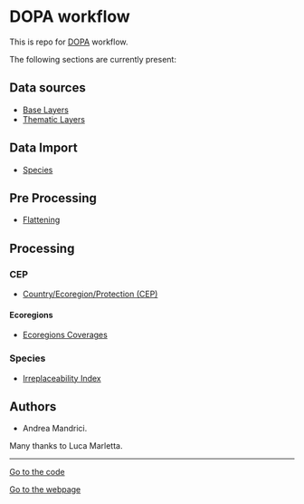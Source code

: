 # DOPA workflow

This is repo for [DOPA](https://dopa.jrc.ec.europa.eu/en) workflow.

The following sections are currently present:

## Data sources

+  [Base Layers](./sources/Base_Layers.md)
+  [Thematic Layers](./sources/Thematic_Layers.md)

## Data Import

+  [Species](./import/species/)   

## Pre Processing

+  [Flattening](./flattening/)

## Processing

### CEP

+  [Country/Ecoregion/Protection (CEP)](./processing/cep/)

#### Ecoregions

+  [Ecoregions Coverages](./processing/ecoregions/)

### Species

+  [Irreplaceability Index](./processing/irreplaceability/)

## Authors

*  Andrea Mandrici.

Many thanks to Luca Marletta. 

____

[Go to the code](https://github.com/andreamandrici/dopa_workflow)

[Go to the webpage](https://andreamandrici.github.io/dopa_workflow/)

